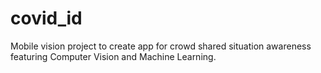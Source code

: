 # covid_id
Mobile vision project to create app for crowd shared situation awareness featuring Computer Vision and Machine Learning.
